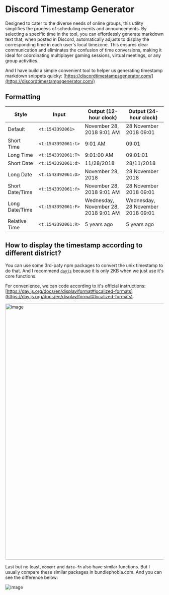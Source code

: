 # Discord Timestamp Generator

Designed to cater to the diverse needs of online groups, this utility simplifies the process of scheduling events and announcements. By selecting a specific time in the tool, you can effortlessly generate markdown text that, when posted in Discord, automatically adjusts to display the corresponding time in each user's local timezone. This ensures clear communication and eliminates the confusion of time conversions, making it ideal for coordinating multiplayer gaming sessions, virtual meetings, or any group activities.

And I have build a simple convenient tool to helper us generating timestamp markdown snippets quicky: [https://discordtimestampsgenerator.com/](https://discordtimestampsgenerator.com/)

## Formatting

|Style|Input|Output (12-hour clock)|Output (24-hour clock)
|--|--|--|--
|Default|`<t:1543392061>`|November 28, 2018 9:01 AM|28 November 2018 09:01
|Short Time|`<t:1543392061:t>`|9:01 AM|09:01
|Long Time|`<t:1543392061:T>`|9:01:00 AM|09:01:01
|Short Date|`<t:1543392061:d>`|11/28/2018|28/11/2018
|Long Date|`<t:1543392061:D>`|November 28, 2018|28 November 2018
|Short Date/Time|`<t:1543392061:f>`|November 28, 2018 9:01 AM|28 November 2018 09:01
|Long Date/Time|`<t:1543392061:F>`|Wednesday, November 28, 2018 9:01 AM|Wednesday, 28 November 2018 09:01
|Relative Time|`<t:1543392061:R>`|5 years ago|5 years ago

## How to display the timestamp according to different district?

You can use some 3rd-paty npm packages to convert the unix timestamp to do that. And I recommend [`dayjs`](https://www.npmjs.com/package/dayjs) because it is only 2KB when we just use it's core functions.

For convenience, we can code according to it's official instructions: [https://day.js.org/docs/en/display/format#localized-formats](https://day.js.org/docs/en/display/format#localized-formats).

<img width="813" alt="image" src="https://gist.github.com/assets/44319041/f1962618-be5d-4ab8-84c9-4c339f488d5c">

Last but no least, `moment` and `date-fn` also have similar functions. But I usually compare these similar packages in bundlephobia.com. And you can see the difference below:

![image](https://gist.github.com/assets/44319041/825a6992-cc73-4108-acf0-7c6bb84af02e)
